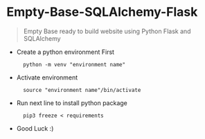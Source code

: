 # Empty-Base-SQLAlchemy-Flask
> Empty Base ready to build website using Python Flask and SQLAlchemy

- Create a python environment First
	   
     	python -m venv "environment name"

- Activate environment
		  
		source "environment name"/bin/activate

- Run next line to install python package  

		pip3 freeze < requirements

- Good Luck :)
